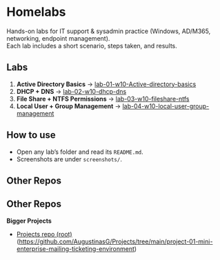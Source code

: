 # Homelabs

Hands-on labs for IT support & sysadmin practice (Windows, AD/M365, networking, endpoint management).  
Each lab includes a short scenario, steps taken, and results.

## Labs
1. **Active Directory Basics** → [lab-01-w10-Active-directory-basics](lab-01-w10-Active-directory-basics/README.md)
2. **DHCP + DNS** → [lab-02-w10-dhcp-dns](lab-02-w10-dhcp-dns/README.md)
3. **File Share + NTFS Permissions** → [lab-03-w10-fileshare-ntfs](lab-03-w10-fileshare-ntfs/README.md)
4. **Local User + Group Management** → [lab-04-w10-local-user-group-management](lab-04-w10-local-user-group-management/README.md)

## How to use
- Open any lab’s folder and read its `README.md`.
- Screenshots are under `screenshots/`.

## Other Repos

## Other Repos

**Bigger Projects**
- [Projects repo (root)](https://github.com/AugustinasG/Projects)
(https://github.com/AugustinasG/Projects/tree/main/project-01-mini-enterprise-mailing-ticketing-environment)

